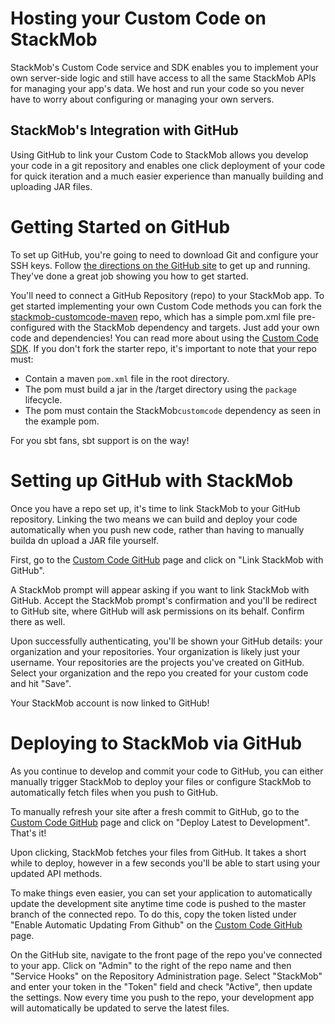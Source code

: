 # Hosting your Custom Code on StackMob

StackMob's Custom Code service and SDK enables you to implement your own server-side logic and still have access to all the same StackMob APIs for managing your app's data. We host and run your code so you never have to worry about configuring or managing your own servers.

## StackMob's Integration with GitHub

Using GitHub to link your Custom Code to StackMob allows you develop your code in a git repository and enables one click deployment of your code for quick iteration and a much easier experience than manually building and uploading JAR files.

# Getting Started on GitHub

To set up GitHub, you're going to need to download Git and configure your SSH keys. Follow <a href="https://help.github.com/articles/set-up-git" target="_blank">the directions on the GitHub site</a> to get up and running.  They've done a great job showing you how to get started.

You'll need to connect a GitHub Repository (repo) to your StackMob app. To get started implementing your own Custom Code methods you can fork the <a href="https://github.com/stackmob/stackmob-customcode-maven">stackmob-customcode-maven</a> repo, which has a simple pom.xml file pre-configured with the StackMob dependency and targets. Just add your own code and dependencies! You can read more about using the <a href="https://developer.stackmob.com/tutorials/customcode/Getting-Started:-Custom-Code-SDK">Custom Code SDK</a>.
If you don't fork the starter repo, it's important to note that your repo must:

  *  Contain a maven `pom.xml` file in the root directory.
  *  The pom must build a jar in the /target directory using the `package` lifecycle.
  *  The pom must contain the StackMob`customcode` dependency as seen in the example pom.

For you sbt fans, sbt support is on the way!

# Setting up GitHub with StackMob

Once you have a repo set up, it's time to link StackMob to your GitHub repository. Linking the two means we can build and deploy your code automatically when you push new code, rather than having to manually builda dn upload a JAR file yourself.

First, go to the <a href="https://dashboard.stackmob.com/module/customcode/view" target="_blank">Custom Code GitHub</a> page and click on "Link StackMob with GitHub".

A StackMob prompt will appear asking if you want to link StackMob with GitHub.  Accept the StackMob prompt's confirmation and you'll be redirect to GitHub site, where GitHub will ask permissions on its behalf.  Confirm there as well.

Upon successfully authenticating, you'll be shown your GitHub details:  your organization and your repositories.  Your organization is likely just your username.  Your repositories are the projects you've created on GitHub. Select your organization and the repo you created for your custom code and hit "Save".

Your StackMob account is now linked to GitHub!

# Deploying to StackMob via GitHub

As you continue to develop and commit your code to GitHub, you can either manually trigger StackMob to deploy your files or configure StackMob to automatically fetch files when you push to GitHub.

To manually refresh your site after a fresh commit to GitHub, go to the <a href="https://dashboard.stackmob.com/module/customcode/view" target="_blank">Custom Code GitHub</a> page and click on "Deploy Latest to Development". That's it!


Upon clicking, StackMob fetches your files from GitHub.  It takes a short while to deploy, however in a few seconds you'll be able to start using your updated API methods.


To make things even easier, you can set your application to automatically update the development site anytime time code is pushed to the master branch of the connected repo. To do this, copy the token listed under "Enable Automatic Updating From Github" on the <a href="https://dashboard.stackmob.com/module/customcode/view" target="_blank">Custom Code GitHub</a> page.

On the GitHub site, navigate to the front page of the repo you've connected to your app. Click on "Admin" to the right of the repo name and then "Service Hooks" on the Repository Administration page. Select "StackMob" and enter your token in the "Token" field and check "Active", then update the settings. Now every time you push to the repo, your development app will automatically be updated to serve the latest files.
